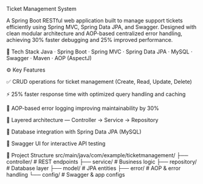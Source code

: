 Ticket Management System

A Spring Boot RESTful web application built to manage support tickets efficiently using Spring MVC, Spring Data JPA, and Swagger.
Designed with clean modular architecture and AOP-based centralized error handling, achieving 30% faster debugging and 25% improved performance.

🚀 Tech Stack
Java · Spring Boot · Spring MVC · Spring Data JPA · MySQL · Swagger · Maven · AOP (AspectJ)

⚙️ Key Features

✅ CRUD operations for ticket management (Create, Read, Update, Delete)

⚡ 25% faster response time with optimized query handling and caching

🧠 AOP-based error logging improving maintainability by 30%

🧩 Layered architecture — Controller → Service → Repository

💾 Database integration with Spring Data JPA (MySQL)

📘 Swagger UI for interactive API testing

📁 Project Structure
src/main/java/com/example/ticketmanagement/
├── controller/      # REST endpoints
├── service/         # Business logic
├── repository/      # Database layer
├── model/          # JPA entities
├── error/          # AOP & error handling
└── config/          # Swagger & app configs
